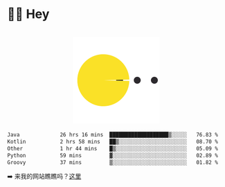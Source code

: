 
# 👋🏻 Hey
<div align="center">
	<br>
	<img src="https://raw.githubusercontent.com/Aniket965/Aniket965/master/pacman.svg?sanitize=true" width="200" height="200">
	<br>
</div>

<!--START_SECTION:waka-->

```text
Java             26 hrs 16 mins  ███████████████████▒░░░░░   76.83 %
Kotlin           2 hrs 58 mins   ██▒░░░░░░░░░░░░░░░░░░░░░░   08.70 %
Other            1 hr 44 mins    █▒░░░░░░░░░░░░░░░░░░░░░░░   05.09 %
Python           59 mins         ▓░░░░░░░░░░░░░░░░░░░░░░░░   02.89 %
Groovy           37 mins         ▒░░░░░░░░░░░░░░░░░░░░░░░░   01.82 %
```

<!--END_SECTION:waka-->

 ➡️  来我的网站瞧瞧吗？[这里](https://www.shaolongfei.com)
